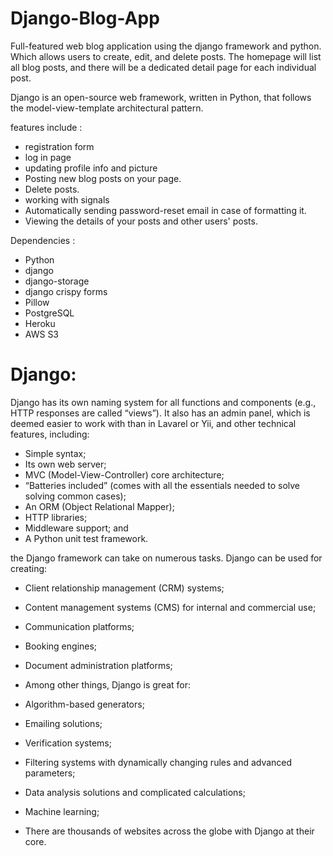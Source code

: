 # Django-Blog-App

Full-featured web blog application using the django framework and python. Which allows users to create, edit, and delete posts. The homepage will list all blog posts, and there will be a dedicated detail page for each individual post.

Django is an open-source web framework, written in Python, that follows the model-view-template architectural pattern.

features include :

- registration form
- log in page
- updating profile info and picture
- Posting new blog posts on your page.
- Delete posts. 
- working with signals
- Automatically sending password-reset email in case of formatting it.
- Viewing the details of your posts and other users' posts.

Dependencies :

- Python
- django
- django-storage
- django crispy forms
- Pillow
- PostgreSQL
- Heroku
- AWS S3


# Django:

Django has its own naming system for all functions and components (e.g., HTTP responses are called “views”). It also has an admin panel, which is deemed easier to work with than in Lavarel or Yii, and other technical features, including:

- Simple syntax;
- Its own web server;
- MVC (Model-View-Controller) core architecture;
- “Batteries included” (comes with all the essentials needed to solve solving common cases);
- An ORM (Object Relational Mapper);
- HTTP libraries;
- Middleware support; and
- A Python unit test framework.

the Django framework can take on numerous tasks. Django can be used for creating:

- Client relationship management (CRM) systems;
- Content management systems (CMS) for internal and commercial use;
- Communication platforms;
- Booking engines;
- Document administration platforms;
- Among other things, Django is great for:

- Algorithm-based generators;
- Emailing solutions;
- Verification systems;
- Filtering systems with dynamically changing rules and advanced parameters;
- Data analysis solutions and complicated calculations;
- Machine learning;
- There are thousands of websites across the globe with Django at their core.
